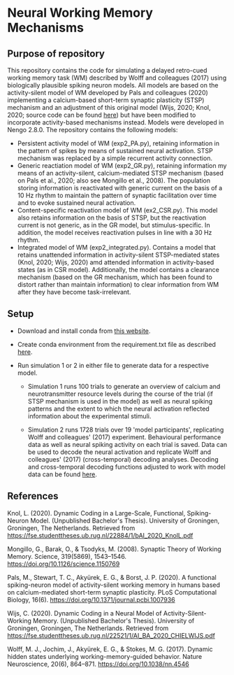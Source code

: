 # Neural Working Memory Mechanisms

## Purpose of repository
This repository contains the code for simulating a delayed retro-cued working memory task (WM) described by Wolff and colleagues (2017) using biologically plausible spiking neuron models. All models are based on the activity-silent model of WM developed by Pals and colleagues (2020) implementing a calcium-based short-term synaptic plasticity (STSP) mechanism and an adjustment of this original model (Wijs, 2020; Knol, 2020; source code can be found [here](https://github.com/ChielWijs/Dynamic-Coding-in-Working-Memory)) but have been modified to incorporate activity-based mechanisms instead. Models were developed in Nengo 2.8.0. The repository contains the following models: 

- Persistent activity model of WM (exp2_PA.py), retaining information in the pattern of spikes by means of sustained neural activation. STSP mechanism was replaced by a simple recurrent activity connection.
- Generic reactiation model of WM (exp2_GR.py), retaining information my means of an activity-silent, calcium-mediated STSP mechanism (based on Pals et al., 2020; also see Mongillo et al., 2008). The population storing information is reactivated with generic current on the basis of a 10 Hz rhythm to maintain the pattern of synaptic facilitation over time and to evoke sustained neural activation. 
- Content-specific reactivation model of WM (ex2_CSR.py). This model also retains information on the basis of STSP, but the reactivation current is not generic, as in the GR model, but stimulus-specific. In addition, the model receives reactivation pulses in line with a 30 Hz rhythm.
- Integrated model of WM (exp2_integrated.py). Contains a model that retains unattended information in activity-silent STSP-mediated states (Knol, 2020; Wijs, 2020) amd attended information in activity-based states (as in CSR model). Additionally, the model contains a clearance mechanism (based on the GR mechanism, which has been found to distort rather than maintain information) to clear information from WM after they have become task-irrelevant.

## Setup
- Download and install conda from [this website](https://docs.anaconda.com/anaconda/install/index.html).

- Create conda environment from the requirement.txt file as described [here](https://conda.io/projects/conda/en/latest/user-guide/tasks/manage-environments.html#building-identical-conda-environments). 

- Run simulation 1 or 2 in either file to generate data for a respective model. 

    - Simulation 1 runs 100 trials to generate an overview of calcium and neurotransmitter resource levels during the course of the trial (if STSP mechanism is used in the model) as well as neural spiking patterns and the extent to which the neural activation reflected information about the experimental stimuli.
    
    - Simulation 2 runs 1728 trials over 19 'model participants', replicating Wolff and colleagues' (2017) experiment. Behavioural performance data as well as neural spiking activity on each trial is saved. Data can be used to decode the neural activation and replicate Wolff and colleagues' (2017) (cross-temporal) decoding analyses. Decoding and cross-temporal decoding functions adjusted to work with model data can be found [here](https://github.com/Valkje/dynamic-coding).

## References
Knol, L. (2020). Dynamic Coding in a Large-Scale, Functional, Spiking-Neuron Model. (Unpublished Bachelor's Thesis). University of Groningen, Groningen, The Netherlands. Retrieved from https://fse.studenttheses.ub.rug.nl/22884/1/bAI_2020_KnolL.pdf

Mongillo, G., Barak, O., & Tsodyks, M. (2008). Synaptic Theory of Working Memory. Science, 319(5869), 1543–1546. https://doi.org/10.1126/science.1150769

Pals, M., Stewart, T. C., Akyürek, E. G., & Borst, J. P. (2020). A functional spiking-neuron model of activity-silent working memory in humans based on calcium-mediated short-term synaptic plasticity. PLoS Computational Biology, 16(6). https://doi.org/10.1371/journal.pcbi.1007936

Wijs, C. (2020). Dynamic Coding in a Neural Model of Activity-Silent-Working Memory. (Unpublished Bachelor's Thesis). University of Groningen, Groningen, The Netherlands. Retrieved from https://fse.studenttheses.ub.rug.nl/22521/1/AI_BA_2020_CHIELWIJS.pdf

Wolff, M. J., Jochim, J., Akyürek, E. G., & Stokes, M. G. (2017). Dynamic hidden states underlying working-memory-guided behavior. Nature Neuroscience, 20(6), 864–871. https://doi.org/10.1038/nn.4546